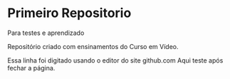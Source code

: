 # Primeiro Repositorio
Para testes e aprendizado

Repositório criado com ensinamentos do Curso em Vídeo.

Essa linha foi digitado usando o editor do site github.com
Aqui teste após fechar a página.